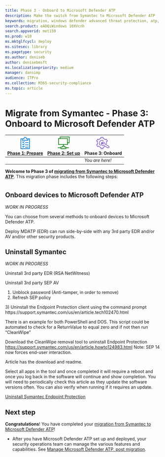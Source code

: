 ```yaml
---
title: Phase 3 - Onboard to Microsoft Defender ATP
description: Make the switch from Symantec to Microsoft Defender ATP
keywords: migration, windows defender advanced threat protection, atp, edr
search.product: eADQiWindows 10XVcnh
search.appverid: met150
ms.prod: w10
ms.mktglfcycl: deploy
ms.sitesec: library
ms.pagetype: security
ms.author: deniseb
author: denisebmsft
ms.localizationpriority: medium
manager: dansimp
audience: ITPro
ms.collection: M365-security-compliance 
ms.topic: article
---
```


# Migrate from Symantec - Phase 3: Onboard to Microsoft Defender ATP


|[![Phase 1: Prepare](images/prepare.png)](symantec-to-microsoft-defender-atp-prepare.md)<br/>[Phase 1: Prepare](symantec-to-microsoft-defender-atp-prepare.md) |[![Phase 2: Set up](images/setup.png)](symantec-to-microsoft-defender-atp-setup.md)<br/>[Phase 2: Set up](symantec-to-microsoft-defender-atp-setup.md) |![Phase 3: Onboard](images/onboard.png)<br/>Phase 3: Onboard |
|--|--|--|
|| |*You are here!* |


**Welcome to Phase 3 of [migrating from Symantec to Microsoft Defender ATP](symantec-to-microsoft-defender-atp-migration.md#the-migration-process)**. This migration phase includes the following steps:



#

## Onboard devices to Microsoft Defender ATP

*WORK IN PROGRESS*

You can choose from several methods to onboard devices to Microsoft Defender ATP. 


Deploy MDATP (EDR) can run side-by-side with any 3rd party EDR and/or AV and/or other security products.

## Uninstall Symantec

*WORK IN PROGRESS*

Uninstall 3rd party EDR (RSA NetWitness)

Uninstall 3rd party SEP AV
1)	Unblock password (Anti-tamper, in order to remove)
2)	Refresh SEP policy 
<Add the command here.>
3)	Uninstall the Endpoint Protection client using the command prompt
https://support.symantec.com/us/en/article.tech102470.html

There is an example for both PowerShell and DOS.  This script could be automated to check for a ReturnValue to equal zero and if not then run “CleanWipe”

Download the CleanWipe removal tool to uninstall Endpoint Protection
https://support.symantec.com/us/en/article.howto124983.html
Note:  SEP 14 now forces end-user interaction.

Article has the download and readme.
 
Select all apps in the tool and once completed it will require a reboot and once you log back in the software will continue and show completion.  You will need to periodically check this article as they update the software versions often.  You can also verify when running if it requires an update.

[Uninstall Symantec Endpoint Protection](https://knowledge.broadcom.com/external/article/156148/uninstall-symantec-endpoint-protection.html)


## Next step

**Congratulations**! You have completed your [migration from Symantec to Microsoft Defender ATP](symantec-to-microsoft-defender-atp-migration.md#planning-for-migration-the-process-at-a-high-level)!

- After you have Microsoft Defender ATP set up and deployed, your security operations team can manage the various features and capabilities. See [Manage Microsoft Defender ATP, post migration](microsoft-defender-atp-post-migration-management.md).